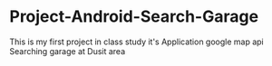 # Project-Android-Search-Garage

This is my first project in class study 
it's Application google map api Searching garage at Dusit area
